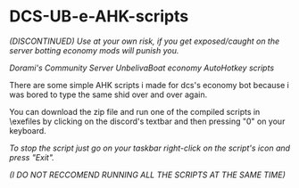 # DCS-UB-e-AHK-scripts
*(DISCONTINUED)*
*Use at your own risk, if you get exposed/caught on the server botting economy mods will punish you.*

*Dorami's Community Server UnbelivaBoat economy AutoHotkey scripts*

There are some simple AHK scripts i made for dcs's economy bot because i was bored to type the same shid over and over again.

You can download the zip file and run one of the compiled scripts in \exefiles by clicking on the discord's textbar and then pressing "0" on your keyboard.

*To stop the script just go on your taskbar right-click on the script's icon and press "Exit".*

*(I DO NOT RECCOMEND RUNNING ALL THE SCRIPTS AT THE SAME TIME)*
